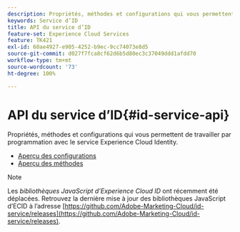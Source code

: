 ```yaml
---
description: Propriétés, méthodes et configurations qui vous permettent de travailler par programmation avec le service Experience Cloud Identity.
keywords: Service d’ID
title: API du service d’ID
feature-set: Experience Cloud Services
feature: TK421
exl-id: 60ae4927-e905-4252-b9ec-9cc74073e8d5
source-git-commit: d027f7fca8cf62d6b5d80ec3c37049ddd1afdd70
workflow-type: tm+mt
source-wordcount: '73'
ht-degree: 100%

---
```


# API du service d’ID{#id-service-api}

Propriétés, méthodes et configurations qui vous permettent de travailler par programmation avec le service Experience Cloud Identity.

* [Aperçu des configurations](function-vars/function-vars.md)
* [Aperçu des méthodes](get-set/get-set.md)

>[!NOTE]
>
>Les *bibliothèques JavaScript d’Experience Cloud ID* ont récemment été déplacées. Retrouvez la dernière mise à jour des bibliothèques JavaScript d’ECID à l’adresse [https://github.com/Adobe-Marketing-Cloud/id-service/releases](https://github.com/Adobe-Marketing-Cloud/id-service/releases).
